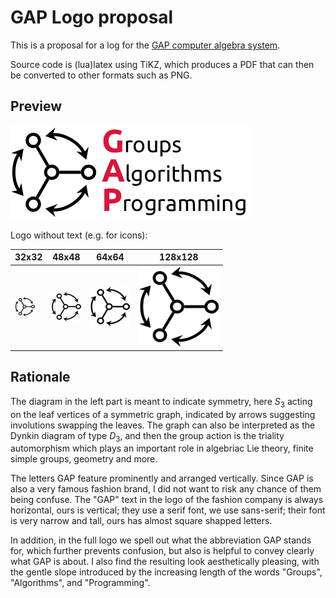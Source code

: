 # GAP Logo proposal

This is a proposal for a log for the [GAP computer algebra system](https://www.gap-system.org).

Source code is (lua)latex using TiKZ, which produces a PDF that can then be converted to other formats
such as PNG. 

## Preview

![GAP Logo proposal](gaplogo.png)

Logo without text (e.g. for icons):

| 32x32  | 48x48 | 64x64 | 128x128 |
| ------------- | ------------- | ------------- | ------------- |
| ![GAP Logo without text, 32x32](gaplogo-notext32.png "32x32") |  ![GAP Logo without text, 48x48](gaplogo-notext48.png "48x48") | ![GAP Logo without text, 64x64](gaplogo-notext64.png "64x64") | ![GAP Logo without text, 128x128](gaplogo-notext128.png "128x128") |


## Rationale

The diagram in the left part is meant to indicate symmetry, here $S_3$ acting
on the leaf vertices of a symmetric graph, indicated by arrows suggesting
involutions swapping the leaves. The graph can also be interpreted as the
Dynkin diagram of type $D_3$, and then the group action is the triality
automorphism which plays an important role in algebriac Lie theory, finite
simple groups, geometry and more.

The letters GAP feature prominently and arranged vertically. Since GAP is also
a very famous fashion brand, I did not want to risk any chance of them being
confuse. The "GAP" text in the logo of the fashion company is always
horizontal, ours is vertical; they use a serif font, we use sans-serif; their
font is very narrow and tall, ours has almost square shapped letters.

In addition, in the full logo we spell out what the abbreviation GAP stands
for, which further prevents confusion, but also is helpful to convey clearly
what GAP is about. I also find the resulting look aesthetically pleasing, with
the gentle slope introduced by the increasing length of the words "Groups",
"Algorithms", and "Programming".
